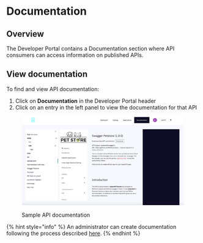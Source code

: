 # Documentation

## Overview

The Developer Portal contains a Documentation section where API consumers can access information on published APIs.

## View documentation

To find and view API documentation:

1. Click on **Documentation** in the Developer Portal header
2. Click on an entry in the left panel to view the documentation for that API&#x20;

<figure><img src="../../../.gitbook/assets/dev portal_documentation.png" alt=""><figcaption><p>Sample API documentation</p></figcaption></figure>

{% hint style="info" %}
An administrator can create documentation following the process described [here](broken-reference).
{% endhint %}
